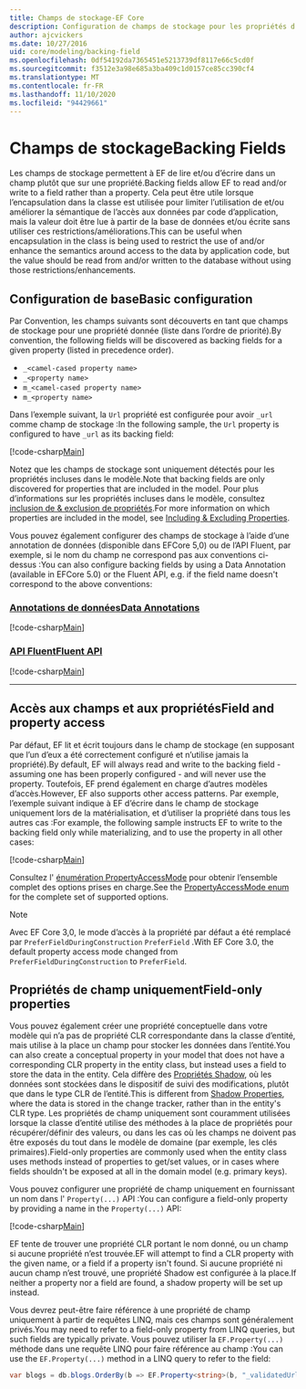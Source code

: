 ```yaml
---
title: Champs de stockage-EF Core
description: Configuration de champs de stockage pour les propriétés d’un modèle de Entity Framework Core
author: ajcvickers
ms.date: 10/27/2016
uid: core/modeling/backing-field
ms.openlocfilehash: 0df54192da7365451e5213739df8117e66c5cd0f
ms.sourcegitcommit: f3512e3a98e685a3ba409c1d0157ce85cc390cf4
ms.translationtype: MT
ms.contentlocale: fr-FR
ms.lasthandoff: 11/10/2020
ms.locfileid: "94429661"
---
```

# <a name="backing-fields"></a><span data-ttu-id="e5d05-103">Champs de stockage</span><span class="sxs-lookup"><span data-stu-id="e5d05-103">Backing Fields</span></span>

<span data-ttu-id="e5d05-104">Les champs de stockage permettent à EF de lire et/ou d’écrire dans un champ plutôt que sur une propriété.</span><span class="sxs-lookup"><span data-stu-id="e5d05-104">Backing fields allow EF to read and/or write to a field rather than a property.</span></span> <span data-ttu-id="e5d05-105">Cela peut être utile lorsque l’encapsulation dans la classe est utilisée pour limiter l’utilisation de et/ou améliorer la sémantique de l’accès aux données par code d’application, mais la valeur doit être lue à partir de la base de données et/ou écrite sans utiliser ces restrictions/améliorations.</span><span class="sxs-lookup"><span data-stu-id="e5d05-105">This can be useful when encapsulation in the class is being used to restrict the use of and/or enhance the semantics around access to the data by application code, but the value should be read from and/or written to the database without using those restrictions/enhancements.</span></span>

## <a name="basic-configuration"></a><span data-ttu-id="e5d05-106">Configuration de base</span><span class="sxs-lookup"><span data-stu-id="e5d05-106">Basic configuration</span></span>

<span data-ttu-id="e5d05-107">Par Convention, les champs suivants sont découverts en tant que champs de stockage pour une propriété donnée (liste dans l’ordre de priorité).</span><span class="sxs-lookup"><span data-stu-id="e5d05-107">By convention, the following fields will be discovered as backing fields for a given property (listed in precedence order).</span></span>

* `_<camel-cased property name>`
* `_<property name>`
* `m_<camel-cased property name>`
* `m_<property name>`

<span data-ttu-id="e5d05-108">Dans l’exemple suivant, la `Url` propriété est configurée pour avoir `_url` comme champ de stockage :</span><span class="sxs-lookup"><span data-stu-id="e5d05-108">In the following sample, the `Url` property is configured to have `_url` as its backing field:</span></span>

[!code-csharp[Main](../../../samples/core/Modeling/Conventions/BackingField.cs#Sample)]

<span data-ttu-id="e5d05-109">Notez que les champs de stockage sont uniquement détectés pour les propriétés incluses dans le modèle.</span><span class="sxs-lookup"><span data-stu-id="e5d05-109">Note that backing fields are only discovered for properties that are included in the model.</span></span> <span data-ttu-id="e5d05-110">Pour plus d’informations sur les propriétés incluses dans le modèle, consultez [inclusion de & exclusion de propriétés](xref:core/modeling/entity-properties).</span><span class="sxs-lookup"><span data-stu-id="e5d05-110">For more information on which properties are included in the model, see [Including & Excluding Properties](xref:core/modeling/entity-properties).</span></span>

<span data-ttu-id="e5d05-111">Vous pouvez également configurer des champs de stockage à l’aide d’une annotation de données (disponible dans EFCore 5,0) ou de l’API Fluent, par exemple, si le nom du champ ne correspond pas aux conventions ci-dessus :</span><span class="sxs-lookup"><span data-stu-id="e5d05-111">You can also configure backing fields by using a Data Annotation (available in EFCore 5.0) or the Fluent API, e.g. if the field name doesn't correspond to the above conventions:</span></span>

### <a name="data-annotations"></a>[<span data-ttu-id="e5d05-112">Annotations de données</span><span class="sxs-lookup"><span data-stu-id="e5d05-112">Data Annotations</span></span>](#tab/data-annotations)

[!code-csharp[Main](../../../samples/core/Modeling/DataAnnotations/BackingField.cs?name=BackingField&highlight=7)]

### <a name="fluent-api"></a>[<span data-ttu-id="e5d05-113">API Fluent</span><span class="sxs-lookup"><span data-stu-id="e5d05-113">Fluent API</span></span>](#tab/fluent-api)

[!code-csharp[Main](../../../samples/core/Modeling/FluentAPI/BackingField.cs?name=BackingField&highlight=5)]

***

## <a name="field-and-property-access"></a><span data-ttu-id="e5d05-114">Accès aux champs et aux propriétés</span><span class="sxs-lookup"><span data-stu-id="e5d05-114">Field and property access</span></span>

<span data-ttu-id="e5d05-115">Par défaut, EF lit et écrit toujours dans le champ de stockage (en supposant que l’un d’eux a été correctement configuré et n’utilise jamais la propriété).</span><span class="sxs-lookup"><span data-stu-id="e5d05-115">By default, EF will always read and write to the backing field - assuming one has been properly configured - and will never use the property.</span></span> <span data-ttu-id="e5d05-116">Toutefois, EF prend également en charge d’autres modèles d’accès.</span><span class="sxs-lookup"><span data-stu-id="e5d05-116">However, EF also supports other access patterns.</span></span> <span data-ttu-id="e5d05-117">Par exemple, l’exemple suivant indique à EF d’écrire dans le champ de stockage uniquement lors de la matérialisation, et d’utiliser la propriété dans tous les autres cas :</span><span class="sxs-lookup"><span data-stu-id="e5d05-117">For example, the following sample instructs EF to write to the backing field only while materializing, and to use the property in all other cases:</span></span>

[!code-csharp[Main](../../../samples/core/Modeling/FluentAPI/BackingFieldAccessMode.cs?name=BackingFieldAccessMode&highlight=6)]

<span data-ttu-id="e5d05-118">Consultez l' [énumération PropertyAccessMode](/dotnet/api/microsoft.entityframeworkcore.propertyaccessmode) pour obtenir l’ensemble complet des options prises en charge.</span><span class="sxs-lookup"><span data-stu-id="e5d05-118">See the [PropertyAccessMode enum](/dotnet/api/microsoft.entityframeworkcore.propertyaccessmode) for the complete set of supported options.</span></span>

> [!NOTE]
> <span data-ttu-id="e5d05-119">Avec EF Core 3,0, le mode d’accès à la propriété par défaut a été remplacé par `PreferFieldDuringConstruction` `PreferField` .</span><span class="sxs-lookup"><span data-stu-id="e5d05-119">With EF Core 3.0, the default property access mode changed from `PreferFieldDuringConstruction` to `PreferField`.</span></span>

## <a name="field-only-properties"></a><span data-ttu-id="e5d05-120">Propriétés de champ uniquement</span><span class="sxs-lookup"><span data-stu-id="e5d05-120">Field-only properties</span></span>

<span data-ttu-id="e5d05-121">Vous pouvez également créer une propriété conceptuelle dans votre modèle qui n’a pas de propriété CLR correspondante dans la classe d’entité, mais utilise à la place un champ pour stocker les données dans l’entité.</span><span class="sxs-lookup"><span data-stu-id="e5d05-121">You can also create a conceptual property in your model that does not have a corresponding CLR property in the entity class, but instead uses a field to store the data in the entity.</span></span> <span data-ttu-id="e5d05-122">Cela diffère des [Propriétés Shadow](xref:core/modeling/shadow-properties), où les données sont stockées dans le dispositif de suivi des modifications, plutôt que dans le type CLR de l’entité.</span><span class="sxs-lookup"><span data-stu-id="e5d05-122">This is different from [Shadow Properties](xref:core/modeling/shadow-properties), where the data is stored in the change tracker, rather than in the entity's CLR type.</span></span> <span data-ttu-id="e5d05-123">Les propriétés de champ uniquement sont couramment utilisées lorsque la classe d’entité utilise des méthodes à la place de propriétés pour récupérer/définir des valeurs, ou dans les cas où les champs ne doivent pas être exposés du tout dans le modèle de domaine (par exemple, les clés primaires).</span><span class="sxs-lookup"><span data-stu-id="e5d05-123">Field-only properties are commonly used when the entity class uses methods instead of properties to get/set values, or in cases where fields shouldn't be exposed at all in the domain model (e.g. primary keys).</span></span>

<span data-ttu-id="e5d05-124">Vous pouvez configurer une propriété de champ uniquement en fournissant un nom dans l' `Property(...)` API :</span><span class="sxs-lookup"><span data-stu-id="e5d05-124">You can configure a field-only property by providing a name in the `Property(...)` API:</span></span>

[!code-csharp[Main](../../../samples/core/Modeling/FluentAPI/BackingFieldNoProperty.cs#Sample)]

<span data-ttu-id="e5d05-125">EF tente de trouver une propriété CLR portant le nom donné, ou un champ si aucune propriété n’est trouvée.</span><span class="sxs-lookup"><span data-stu-id="e5d05-125">EF will attempt to find a CLR property with the given name, or a field if a property isn't found.</span></span> <span data-ttu-id="e5d05-126">Si aucune propriété ni aucun champ n’est trouvé, une propriété Shadow est configurée à la place.</span><span class="sxs-lookup"><span data-stu-id="e5d05-126">If neither a property nor a field are found, a shadow property will be set up instead.</span></span>

<span data-ttu-id="e5d05-127">Vous devrez peut-être faire référence à une propriété de champ uniquement à partir de requêtes LINQ, mais ces champs sont généralement privés.</span><span class="sxs-lookup"><span data-stu-id="e5d05-127">You may need to refer to a field-only property from LINQ queries, but such fields are typically private.</span></span> <span data-ttu-id="e5d05-128">Vous pouvez utiliser la `EF.Property(...)` méthode dans une requête LINQ pour faire référence au champ :</span><span class="sxs-lookup"><span data-stu-id="e5d05-128">You can use the `EF.Property(...)` method in a LINQ query to refer to the field:</span></span>

```csharp
var blogs = db.blogs.OrderBy(b => EF.Property<string>(b, "_validatedUrl"));
```
